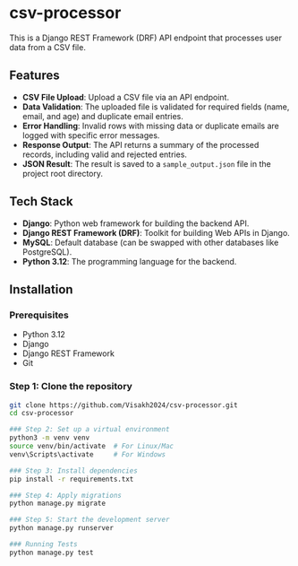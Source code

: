# csv-processor
This is a Django REST Framework (DRF) API endpoint that processes user data from a CSV file.

## Features
- **CSV File Upload**: Upload a CSV file via an API endpoint.
- **Data Validation**: The uploaded file is validated for required fields (name, email, and age) and duplicate email entries.
- **Error Handling**: Invalid rows with missing data or duplicate emails are logged with specific error messages.
- **Response Output**: The API returns a summary of the processed records, including valid and rejected entries.
- **JSON Result**: The result is saved to a `sample_output.json` file in the project root directory.

## Tech Stack
- **Django**: Python web framework for building the backend API.
- **Django REST Framework (DRF)**: Toolkit for building Web APIs in Django.
- **MySQL**: Default database (can be swapped with other databases like PostgreSQL).
- **Python 3.12**: The programming language for the backend.

## Installation

### Prerequisites
- Python 3.12
- Django
- Django REST Framework
- Git

### Step 1: Clone the repository
```bash
git clone https://github.com/Visakh2024/csv-processor.git
cd csv-processor

### Step 2: Set up a virtual environment
python3 -m venv venv
source venv/bin/activate  # For Linux/Mac
venv\Scripts\activate     # For Windows

### Step 3: Install dependencies
pip install -r requirements.txt

### Step 4: Apply migrations
python manage.py migrate

### Step 5: Start the development server
python manage.py runserver

### Running Tests
python manage.py test







